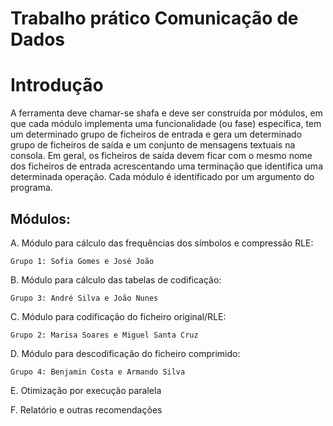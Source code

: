 # Trabalho prático Comunicação de Dados

# Introdução

A ferramenta deve chamar-se shafa e deve ser construída por módulos, em que
cada módulo implementa uma funcionalidade (ou fase) específica, tem um
determinado grupo de ficheiros de entrada e gera um determinado grupo de
ficheiros de saída e um conjunto de mensagens textuais na consola. Em geral,
os ficheiros de saída devem ficar com o mesmo nome dos ficheiros de entrada
acrescentando uma terminação que identifica uma determinada operação. Cada
módulo é identificado por um argumento do programa.

## Módulos:

A. Módulo para cálculo das frequências dos símbolos e compressão RLE:
```
Grupo 1: Sofia Gomes e José João
```

B. Módulo para cálculo das tabelas de codificação:
```
Grupo 3: André Silva e João Nunes
```
C. Módulo para codificação do ficheiro original/RLE:
```
Grupo 2: Marisa Soares e Miguel Santa Cruz
```
D. Módulo para descodificação do ficheiro comprimido:
```
Grupo 4: Benjamin Costa e Armando Silva
```
E. Otimização por execução paralela

F. Relatório e outras recomendações 
